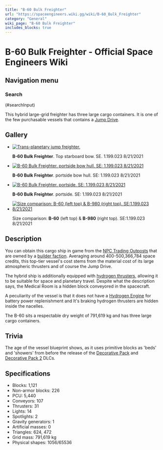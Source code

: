 ```yaml
---
title: "B-60 Bulk Freighter"
url: "https://spaceengineers.wiki.gg/wiki/B-60_Bulk_Freighter"
category: "General"
wiki_page: "B-60 Bulk Freighter"
includes_blocks: true
---
```


# B-60 Bulk Freighter - Official Space Engineers Wiki

## Navigation menu

### Search

(#searchInput)

This hybrid large-grid freighter has three large cargo containers. It is one of the few purchasable vessels that contains a [Jump Drive](https://spaceengineers.wiki.gg/wiki/Jump_Drive "Jump Drive").

## Gallery

*   [![Trans-planetary jump freighter.](https://spaceengineers.wiki.gg/images/thumb/e/ec/B-60_Bulk_Freighter.jpg/120px-B-60_Bulk_Freighter.jpg?8d2612)](https://spaceengineers.wiki.gg/wiki/File:B-60_Bulk_Freighter.jpg "B-60 Bulk Freighter. Top starboard bow. SE. 1.199.023 8/21/2021")
    
    **B-60 Bulk Freighter**. Top starboard bow. SE. 1.199.023 8/21/2021
    
*   [![B-60 Bulk Freighter. portside bow hull. SE: 1.199.023 8/21/2021](https://spaceengineers.wiki.gg/images/thumb/d/d4/B-60_Bulk_Freighter_below.jpg/120px-B-60_Bulk_Freighter_below.jpg?3990df)](https://spaceengineers.wiki.gg/wiki/File:B-60_Bulk_Freighter_below.jpg "B-60 Bulk Freighter. portside bow hull. SE: 1.199.023 8/21/2021")
    
    **B-60 Bulk Freighter**. portside bow hull. SE: 1.199.023 8/21/2021
    
*   [![B-60 Bulk Freighter. portside. SE: 1.199.023 8/21/2021](https://spaceengineers.wiki.gg/images/thumb/0/0b/B-60_Bulk_Freighter_portside.jpg/120px-B-60_Bulk_Freighter_portside.jpg?712d5a)](https://spaceengineers.wiki.gg/wiki/File:B-60_Bulk_Freighter_portside.jpg "B-60 Bulk Freighter. portside. SE: 1.199.023 8/21/2021")
    
    **B-60 Bulk Freighter**. portside. SE: 1.199.023 8/21/2021
    
*   [![Size comparison: B-60 (left top) & B-980 (right top). SE:1.199.023 8/21/2021](https://spaceengineers.wiki.gg/images/thumb/4/40/B-60_%26_B-980_size_comparison_-1.jpg/120px-B-60_%26_B-980_size_comparison_-1.jpg?5c27c6)](https://spaceengineers.wiki.gg/wiki/File:B-60_%26_B-980_size_comparison_-1.jpg "Size comparison: B-60 (left top) & B-980 (right top). SE:1.199.023 8/21/2021")
    
    Size comparison: **B-60** (left top) & **B-980** (right top). SE:1.199.023 8/21/2021
    

## Description

You can obtain this cargo ship in game from the [NPC Trading Outposts](https://spaceengineers.wiki.gg/wiki/Trading_Outposts "Trading Outposts") that are owned by a [builder faction](https://spaceengineers.wiki.gg/wiki/NPC_Factions "NPC Factions"). Averaging around 400-500,366,784 space credits, this top-tier vessel's cost stems from the material cost of its large atmospheric thrusters and of course the Jump Drive.

The hybrid ship is additionally equipped with [hydrogen thrusters](https://spaceengineers.wiki.gg/wiki/Hydrogen_Thruster "Hydrogen Thruster"), allowing it to be suitable for space and planetary travel. Despite what the description says, the Medical Room is a hidden block conveyored in the spacecraft.

A peculiarity of the vessel is that it does not have a [Hydrogen Engine](https://spaceengineers.wiki.gg/wiki/Hydrogen_Engine "Hydrogen Engine") for battery power replenishment and It's braking hydrogen thrusters are hidden inside the nacelles.

The B-60 sits a respectable dry weight of 791,619 kg and has three large cargo containers.

## Trivia

The age of the vessel blueprint shows, as it uses primitive blocks as 'beds' and 'showers' from before the release of the [Decorative Pack](https://spaceengineers.wiki.gg/wiki/Decorative_Pack "Decorative Pack") and [Decorative Pack 2](https://spaceengineers.wiki.gg/wiki/Decorative_Pack_2 "Decorative Pack 2") DLCs.

## Specifications

*   Blocks: 1,121
*   Non-armor blocks: 226
*   PCU: 5,440
*   Conveyors: 107
*   Thrusters: 31
*   Lights: 14
*   Spotlights: 2
*   Gravity generators: 1
*   Artificial masses: 0
*   Triangles: 624, 472
*   Grid mass: 791,619 kg
*   Physical shapes: 1056/65536